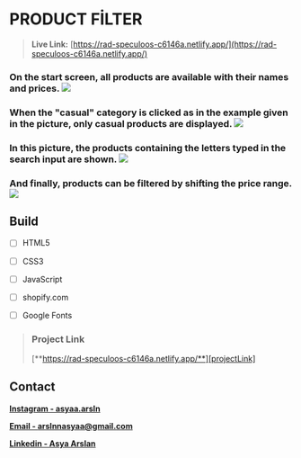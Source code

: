 # PRODUCT FİLTER


> **Live Link:** [https://rad-speculoos-c6146a.netlify.app/](https://rad-speculoos-c6146a.netlify.app/)

### **On the start screen, all products are available with their names and prices.** ![][img1]

### **When the "casual" category is clicked as in the example given in the picture, only casual products are displayed.** ![][img2]

### **In this picture, the products containing the letters typed in the search input are shown.** ![][img3]

### **And finally, products can be filtered by shifting the price range.** ![][img4]

## Build

- [ ] HTML5

- [ ] CSS3

- [ ] JavaScript

- [ ] shopify.com

- [ ] Google Fonts



> ### Project Link
>
> [**https://rad-speculoos-c6146a.netlify.app/**][projectLink]

## Contact

[**Instagram - asyaa.arsln**][instagram]

[**Email - arslnnasyaa@gmail.com**][mail]

[**Linkedin - Asya Arslan**][linkedin]

[img1]: ./img/img1.png
[img2]: ./img/img2.png
[img3]: ./img/img3.png
[img4]: ./img/img4.png
[mail]: arslnnasyaa@gmail.com
[instagram]: https://www.instagram.com/asyaa.arsln/#
[linkedin]: www.linkedin.com/in/asya-arslan-a2472028a
[projectLink]: https://rad-speculoos-c6146a.netlify.app/

